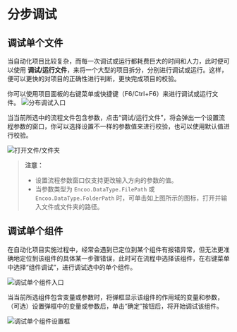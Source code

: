 # 分步调试

## 调试单个文件

当自动化项目比较复杂，而每一次调试或运行都耗费巨大的时间和人力，此时便可以使用 **调试/运行文件**，来将一个大型的项目拆分，分别进行调试或运行。这样，便可以更快的对项目的正确性进行判断，更快完成项目的校验。

你可以使用项目面板的右键菜单或快捷键（F6/Ctrl+F6）来进行调试或运行文件。
![分布调试入口](https://docimages.blob.core.chinacloudapi.cn/images/Studio/Debugging/partialdebug20210222.png)

当当前所选中的流程文件包含参数，点击“调试/运行文件”，将会弹出一个设置流程参数的窗口，你可以选择设置不一样的参数值来进行校验，也可以使用默认值进行校验。

![打开文件/文件夹](https://docimages.blob.core.chinacloudapi.cn/images/Studio/Debugging/openfile&folder20201214.png)

> **注意：**
>
> - 设置流程参数窗口仅支持更改输入方向的参数的值。
> - 当参数类型为 `Encoo.DataType.FilePath` 或 `Encoo.DataType.FolderPath` 时，可单击如上图所示的图标，打开并输入文件或文件夹的路径。

## 调试单个组件

在自动化项目实施过程中，经常会遇到已定位到某个组件有报错异常，但无法更准确地定位到该组件的具体某一步骤错误，此时可在流程中选择该组件，在右键菜单中选择“组件调试”，进行调试选中的单个组件。

![调试单个组件入口](https://docimages.blob.core.chinacloudapi.cn/images/Studio/Debugging/debugactivity20210317.png)

当当前所选组件包含变量或参数时，将弹框显示该组件的作用域的变量和参数，（可选）设置弹框中的变量或参数后，单击“确定”按钮后，将开始调试该组件。

![调试单个组件设置框](https://docimages.blob.core.chinacloudapi.cn/images/Studio/Debugging/debugactivityarguments20210317.png)